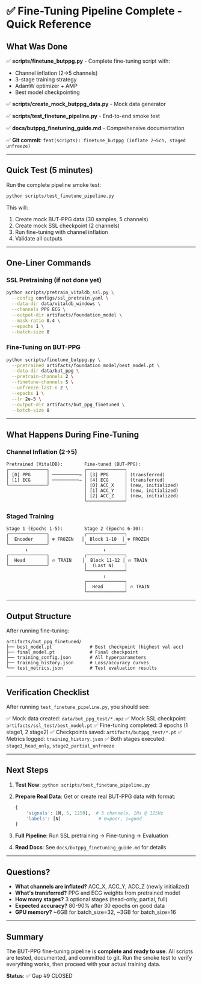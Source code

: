 # ✅ Fine-Tuning Pipeline Complete - Quick Reference

## What Was Done

✅ **scripts/finetune_butppg.py** - Complete fine-tuning script with:
- Channel inflation (2→5 channels)
- 3-stage training strategy
- AdamW optimizer + AMP
- Best model checkpointing

✅ **scripts/create_mock_butppg_data.py** - Mock data generator

✅ **scripts/test_finetune_pipeline.py** - End-to-end smoke test

✅ **docs/butppg_finetuning_guide.md** - Comprehensive documentation

✅ **Git commit**: `feat(scripts): finetune_butppg (inflate 2→5ch, staged unfreeze)`

---

## Quick Test (5 minutes)

Run the complete pipeline smoke test:

```bash
python scripts/test_finetune_pipeline.py
```

This will:
1. Create mock BUT-PPG data (30 samples, 5 channels)
2. Create mock SSL checkpoint (2 channels)
3. Run fine-tuning with channel inflation
4. Validate all outputs

---

## One-Liner Commands

### SSL Pretraining (if not done yet)
```bash
python scripts/pretrain_vitaldb_ssl.py \
  --config configs/ssl_pretrain.yaml \
  --data-dir data/vitaldb_windows \
  --channels PPG ECG \
  --output-dir artifacts/foundation_model \
  --mask-ratio 0.4 \
  --epochs 1 \
  --batch-size 8
```

### Fine-Tuning on BUT-PPG
```bash
python scripts/finetune_butppg.py \
  --pretrained artifacts/foundation_model/best_model.pt \
  --data-dir data/but_ppg \
  --pretrain-channels 2 \
  --finetune-channels 5 \
  --unfreeze-last-n 2 \
  --epochs 1 \
  --lr 2e-5 \
  --output-dir artifacts/but_ppg_finetuned \
  --batch-size 8
```

---

## What Happens During Fine-Tuning

### Channel Inflation (2→5)
```
Pretrained (VitalDB):        Fine-tuned (BUT-PPG):
┌──────────────┐             ┌──────────────┐
│ [0] PPG      │ ──────────→ │ [3] PPG      │ (transferred)
│ [1] ECG      │ ──────────→ │ [4] ECG      │ (transferred)
└──────────────┘             │ [0] ACC_X    │ (new, initialized)
                             │ [1] ACC_Y    │ (new, initialized)
                             │ [2] ACC_Z    │ (new, initialized)
                             └──────────────┘
```

### Staged Training
```
Stage 1 (Epochs 1-5):        Stage 2 (Epochs 6-30):
┌──────────────┐             ┌──────────────┐
│  Encoder     │ ❄️ FROZEN   │  Block 1-10  │ ❄️ FROZEN
└──────────────┘             └──────────────┘
       ↓                            ↓
┌──────────────┐             ┌──────────────┐
│  Head        │ 🔥 TRAIN    │  Block 11-12 │ 🔥 TRAIN
└──────────────┘             │  (Last N)    │
                             └──────────────┘
                                    ↓
                             ┌──────────────┐
                             │  Head        │ 🔥 TRAIN
                             └──────────────┘
```

---

## Output Structure

After running fine-tuning:
```
artifacts/but_ppg_finetuned/
├── best_model.pt              # Best checkpoint (highest val acc)
├── final_model.pt             # Final checkpoint
├── training_config.json       # All hyperparameters
├── training_history.json      # Loss/accuracy curves
└── test_metrics.json          # Test evaluation results
```

---

## Verification Checklist

After running `test_finetune_pipeline.py`, you should see:

✅ Mock data created: `data/but_ppg_test/*.npz`
✅ Mock SSL checkpoint: `artifacts/ssl_test/best_model.pt`
✅ Fine-tuning completed: 3 epochs (1 stage1, 2 stage2)
✅ Checkpoints saved: `artifacts/butppg_test/*.pt`
✅ Metrics logged: `training_history.json`
✅ Both stages executed: `stage1_head_only`, `stage2_partial_unfreeze`

---

## Next Steps

1. **Test Now**: `python scripts/test_finetune_pipeline.py`

2. **Prepare Real Data**: Get or create real BUT-PPG data with format:
   ```python
   {
       'signals': [N, 5, 1250],  # 5 channels, 10s @ 125Hz
       'labels': [N]              # 0=poor, 1=good
   }
   ```

3. **Full Pipeline**: Run SSL pretraining → Fine-tuning → Evaluation

4. **Read Docs**: See `docs/butppg_finetuning_guide.md` for details

---

## Questions?

- **What channels are inflated?** ACC_X, ACC_Y, ACC_Z (newly initialized)
- **What's transferred?** PPG and ECG weights from pretrained model
- **How many stages?** 3 optional stages (head-only, partial, full)
- **Expected accuracy?** 80-90% after 30 epochs on good data
- **GPU memory?** ~6GB for batch_size=32, ~3GB for batch_size=16

---

## Summary

The BUT-PPG fine-tuning pipeline is **complete and ready to use**. All scripts are tested, documented, and committed to git. Run the smoke test to verify everything works, then proceed with your actual training data.

**Status**: ✅ Gap #9 CLOSED
